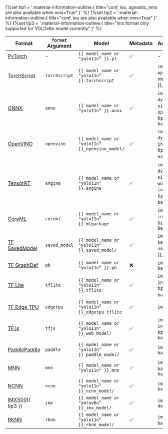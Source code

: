 {%set tip1 = ':material-information-outline:{ title="conf, iou, agnostic_nms are also available when nms=True" }' %}
{%set tip2 = ':material-information-outline:{ title="conf, iou are also available when nms=True" }' %}
{%set tip3 = ':material-information-outline:{ title="imx format only supported for YOLOv8n model currently" }' %}

| Format                                             | `format` Argument | Model                                           | Metadata | Arguments                                                                                     |
| -------------------------------------------------- | ----------------- | ----------------------------------------------- | -------- | --------------------------------------------------------------------------------------------- |
| [PyTorch](https://pytorch.org/)                    | -                 | `{{ model_name or "yolo11n" }}.pt`              | ✅       | -                                                                                             |
| [TorchScript](../integrations/torchscript.md)      | `torchscript`     | `{{ model_name or "yolo11n" }}.torchscript`     | ✅       | `imgsz`, `optimize`, `nms`{{ tip1 }}, `batch`                                                 |
| [ONNX](../integrations/onnx.md)                    | `onnx`            | `{{ model_name or "yolo11n" }}.onnx`            | ✅       | `imgsz`, `half`, `dynamic`, `simplify`, `opset`, `nms`{{ tip1 }}, `batch`                     |
| [OpenVINO](../integrations/openvino.md)            | `openvino`        | `{{ model_name or "yolo11n" }}_openvino_model/` | ✅       | `imgsz`, `half`, `dynamic`, `int8`, `nms`{{ tip1 }}, `batch`, `data`                          |
| [TensorRT](../integrations/tensorrt.md)            | `engine`          | `{{ model_name or "yolo11n" }}.engine`          | ✅       | `imgsz`, `half`, `dynamic`, `simplify`, `workspace`, `int8`, `nms`{{ tip1 }}, `batch`, `data` |
| [CoreML](../integrations/coreml.md)                | `coreml`          | `{{ model_name or "yolo11n" }}.mlpackage`       | ✅       | `imgsz`, `half`, `int8`, `nms`{{ tip2 }}, `batch`                                             |
| [TF SavedModel](../integrations/tf-savedmodel.md)  | `saved_model`     | `{{ model_name or "yolo11n" }}_saved_model/`    | ✅       | `imgsz`, `keras`, `int8`, `nms`{{ tip1 }}, `batch`                                            |
| [TF GraphDef](../integrations/tf-graphdef.md)      | `pb`              | `{{ model_name or "yolo11n" }}.pb`              | ❌       | `imgsz`, `batch`                                                                              |
| [TF Lite](../integrations/tflite.md)               | `tflite`          | `{{ model_name or "yolo11n" }}.tflite`          | ✅       | `imgsz`, `half`, `int8`, `nms`{{ tip1 }}, `batch`, `data`                                     |
| [TF Edge TPU](../integrations/edge-tpu.md)         | `edgetpu`         | `{{ model_name or "yolo11n" }}_edgetpu.tflite`  | ✅       | `imgsz`                                                                                       |
| [TF.js](../integrations/tfjs.md)                   | `tfjs`            | `{{ model_name or "yolo11n" }}_web_model/`      | ✅       | `imgsz`, `half`, `int8`, `nms`{{ tip1 }}, `batch`                                             |
| [PaddlePaddle](../integrations/paddlepaddle.md)    | `paddle`          | `{{ model_name or "yolo11n" }}_paddle_model/`   | ✅       | `imgsz`, `batch`                                                                              |
| [MNN](../integrations/mnn.md)                      | `mnn`             | `{{ model_name or "yolo11n" }}.mnn`             | ✅       | `imgsz`, `batch`, `int8`, `half`                                                              |
| [NCNN](../integrations/ncnn.md)                    | `ncnn`            | `{{ model_name or "yolo11n" }}_ncnn_model/`     | ✅       | `imgsz`, `half`, `batch`                                                                      |
| [IMX500](../integrations/sony-imx500.md){{ tip3 }} | `imx`             | `{{ model_name or "yolov8n" }}_imx_model/`      | ✅       | `imgsz`, `int8`, `data`                                                                       |
| [RKNN](../integrations/rockchip-rknn.md)           | `rknn`            | `{{ model_name or "yolo11n" }}_rknn_model/`     | ✅       | `imgsz`, `batch`, `name`                                                                      |
